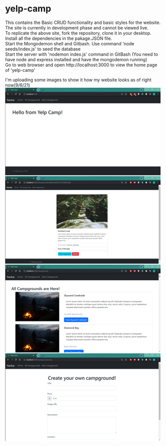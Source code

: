 # yelp-camp
This contains the Basic CRUD functionality and basic styles for the website. <br>
The site is currently in development phase and cannot be viewed live. <br>
To replicate the above site, fork the repository, clone it in your desktop. <br>
Install all the dependencies in the pakage.JSON file. <br>
Start the Mongodemon shell and Gitbash. Use command 'node seeds/index.js' to seed the database <br>
Start the server with 'nodemon index.js' command in GitBash (You need to have node and express installed and have the mongodemon running)  <br>
Go to web browser and open http://localhost:3000 to view the home page of 'yelp-camp'

I'm uploading some images to  show it how my website looks as of right now(9/6/21)
<img src="images/image-1.png" width="500"> <br>
<img src="images/image-4.png" width="500"><br>
<img src="images/image-2.png" width="500"><br>
<img src="images/image-3.png" width="500"><br>